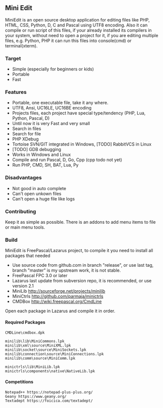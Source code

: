 ## Mini Edit 

MiniEdit is an open source desktop application for editing files like PHP, HTML, CSS, Python, D, C and Pascal using UTF8 encoding.
Also it can compile or run script of this files, if your already installed its compilers in your system, without need to open a project for it, 
if you are editing multiple files, e.g. Python, PHP it can run this files into console(cmd) or terminal(xterm).

### Target

 * Simple (especially for beginners or kids)
 * Portable
 * Fast   

### Features

 * Portable, one executable file, take it any where.
 * UTF8, Ansi, UC16LE, UC16BE encoding
 * Projects files, each project have special type/tendency (PHP, Lua, Python, Pascal, D)
 * Until now it is very Fast and very small
 * Search in files
 * Search for file
 * PHP XDebug
 * Tortoise SVN/GIT integrated in Windows, [TODO] RabbitVCS in Linux
 * [TODO] GDB debugging
 * Works in Windows and Linux
 * Compile and run Pascal, D, Go, Cpp (cpp todo not yet)
 * Run PHP, CMD, SH, BAT, Lua, Py
 
### Disadvantages
  
 * Not good in auto complete
 * Can't open unkown files
 * Can't open a huge file like logs

### Contributing

Keep it as simple as possible.
There is an addons to add menu items to file or main menu tools.

### Build

MiniEdit is FreePascal/Lazarus project, to compile it you need to install all packages that needed

 * Use source code from github.com in branch "release", or use last tag,  branch "master" is my upstream work, it is not stable.
 * FreePascal FPC 3.0 or later
 * Lazarus last update from subversion repo, it is recommended, or use version 2.1
 * MiniLib http://sourceforge.net/projects/minilib
 * MiniCtrls http://github.com/parmaja/minictrls
 * CMDBox http://wiki.freepascal.org/CmdLine

Open each package in Lazarus and compile it in order.

#### Required Packages

    CMDLine\cmdbox.dpk

    minilib\lib\MiniCommons.lpk
    minilib\xml\source\MiniXML.lpk
    minilib\socket\source\MiniSockets.lpk
    minilib\connection\source\MiniConnections.lpk
    minilib\comm\source\MiniComm.lpk

    minictrls\lib\MiniLib.lpk
    minictrls\components\native\NativeLib.lpk


#### Competitions
    Notepad++ https://notepad-plus-plus.org/
    Geany https://www.geany.org/
    Textadept https://foicica.com/textadept/
